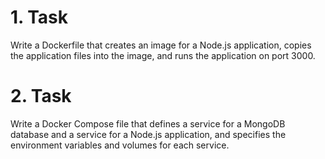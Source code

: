 # 1. Task
Write a Dockerfile that creates an image for a Node.js application, copies the application files into the image, and runs the application on port 3000.

# 2. Task
Write a Docker Compose file that defines a service for a MongoDB database and a service for a Node.js application, and specifies the environment variables and volumes for each service.